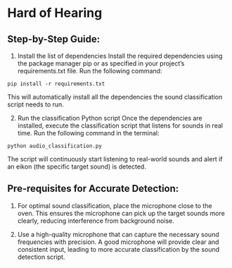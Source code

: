# Hard of Hearing

## Step-by-Step Guide:
  
1. Install the list of dependencies 
Install the required dependencies using the package manager pip or as specified in your project’s requirements.txt file. Run the following command:

```pip install -r requirements.txt```

This will automatically install all the dependencies the sound classification script needs to run.

2. Run the classification Python script
Once the dependencies are installed, execute the classification script that listens for sounds in real time. Run the following command in the terminal:

```python audio_classification.py```
   
The script will continuously start listening to real-world sounds and alert if an eikon (the specific target sound) is detected.


## Pre-requisites for Accurate Detection:

1.	For optimal sound classification, place the microphone close to the oven. This ensures the microphone can pick up the target sounds more clearly, reducing interference from background noise.

2.	Use a high-quality microphone that can capture the necessary sound frequencies with precision. A good microphone will provide clear and consistent input, leading to more accurate classification by the sound detection script.
